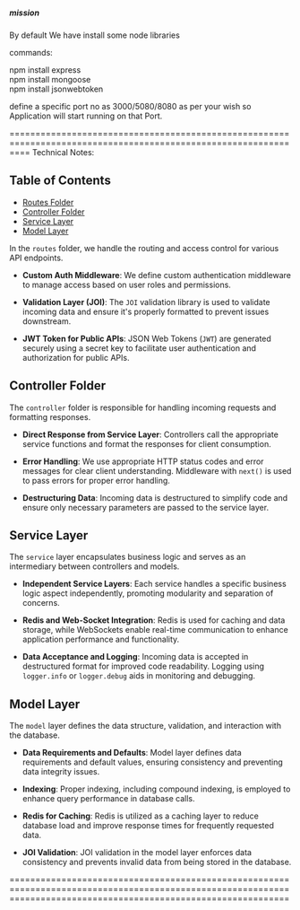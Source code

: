 ##### mission #####
By default We have install some node libraries

commands:

npm install express   
npm install mongoose    
npm install jsonwebtoken


define a specific port no as 3000/5080/8080 as per your wish 
so Application will start running on that Port.


================================================================================================================
Technical Notes:

## Table of Contents

- [Routes Folder](#routes-folder)
- [Controller Folder](#controller-folder)
- [Service Layer](#service-layer)
- [Model Layer](#model-layer)

In the `routes` folder, we handle the routing and access control for various API endpoints.

- **Custom Auth Middleware**: We define custom authentication middleware to manage access based on user roles and permissions.

- **Validation Layer (JOI)**: The `JOI` validation library is used to validate incoming data and ensure it's properly formatted to prevent issues downstream.

- **JWT Token for Public APIs**: JSON Web Tokens (`JWT`) are generated securely using a secret key to facilitate user authentication and authorization for public APIs.

## Controller Folder

The `controller` folder is responsible for handling incoming requests and formatting responses.

- **Direct Response from Service Layer**: Controllers call the appropriate service functions and format the responses for client consumption.

- **Error Handling**: We use appropriate HTTP status codes and error messages for clear client understanding. Middleware with `next()` is used to pass errors for proper error handling.

- **Destructuring Data**: Incoming data is destructured to simplify code and ensure only necessary parameters are passed to the service layer.

## Service Layer

The `service` layer encapsulates business logic and serves as an intermediary between controllers and models.

- **Independent Service Layers**: Each service handles a specific business logic aspect independently, promoting modularity and separation of concerns.

- **Redis and Web-Socket Integration**: Redis is used for caching and data storage, while WebSockets enable real-time communication to enhance application performance and functionality.

- **Data Acceptance and Logging**: Incoming data is accepted in destructured format for improved code readability. Logging using `logger.info` or `logger.debug` aids in monitoring and debugging.

## Model Layer

The `model` layer defines the data structure, validation, and interaction with the database.

- **Data Requirements and Defaults**: Model layer defines data requirements and default values, ensuring consistency and preventing data integrity issues.

- **Indexing**: Proper indexing, including compound indexing, is employed to enhance query performance in database calls.

- **Redis for Caching**: Redis is utilized as a caching layer to reduce database load and improve response times for frequently requested data.

- **JOI Validation**: JOI validation in the model layer enforces data consistency and prevents invalid data from being stored in the database.

==================================================================================================================================================================
